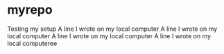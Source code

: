 # myrepo
Testing my setup
A line I wrote on my local computer
A line I wrote on my local computer
A line I wrote on my local computer
A line I wrote on my local computeree
